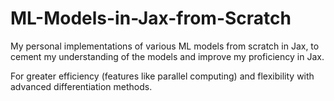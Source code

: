 # ML-Models-in-Jax-from-Scratch

My personal implementations of various ML models from scratch in Jax, to cement my understanding of the models and improve my proficiency in Jax.

For greater efficiency (features like parallel computing) and flexibility with advanced differentiation methods.
